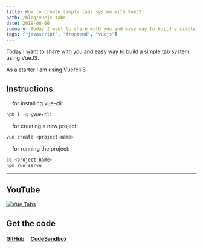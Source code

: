 ```yaml
---
title: How to create simple tabs system with VueJS
path: /blog/vuejs-tabs
date: 2019-08-06
summary: Today I want to share with you and easy way to build a simple tab system using VueJS.
tags: ["javascript", "frontend", "vuejs"]
---
```


Today I want to share with you and easy way to build a simple tab system using VueJS.

As a starter I am using Vue/cli 3

## Instructions

&nbsp; &nbsp; for installing vue-cli:

```bash
npm i -g @vue/cli
```

&nbsp; &nbsp; for creating a new project:

```bash
vue create <project-name>
```

&nbsp; &nbsp; for running the project:

```bash
cd <project-name>
npm run serve
```

---

## YouTube

[![Vue Tabs](https://img.youtube.com/vi/rkobOWi7htg/0.jpg)](https://www.youtube.com/watch?v=rkobOWi7htg)

## Get the code

#### [GitHub](https://github.com/polettoweb/vue-tabs) &nbsp; &nbsp; [CodeSandbox](https://codesandbox.io/s/vue-template-xxtek)
